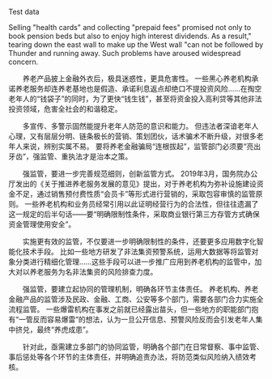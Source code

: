 Test data

Selling "health cards" and collecting "prepaid fees" promised not only to book pension beds but also to enjoy high interest dividends. As a result," tearing down the east wall to make up the West wall "can not be followed by Thunder and running away. Such problems have aroused widespread concern.

　　养老产品披上金融外衣后，极具迷惑性，更具危害性。 一些黑心养老机构承诺养老服务却连养老基地也是假造、承诺利息返点却绝口不提投资风险……在掏空老年人的“钱袋子”的同时，为了更快“钱生钱”，甚至将资金投入高利贷等其他非法投资领域，危害全社会的和谐稳定。

　　多宣传、多警示固然能提升老年人防范的意识和能力。 但违法者深谙老年人心理，又有层层分明、链条极长的营销、策划团伙，话术骗术不断升级，对很多老年人来说，辨别实属不易。 要将养老金融骗局“连根拔起”，监管部门必须要“亮出牙齿”，强监管、重执法才是治本之策。

　　强监管，要进一步完善规范细则，创新监管方式。 2019年3月，国务院办公厅发出的《关于推进养老服务发展的意见》提出，对于养老机构为弥补设施建设资金不足，通过销售预付费性质“会员卡”等形式进行营销的，采取包容审慎的监管原则。 一些养老机构和业务员经常引用以此证明经营行为的合法性，但往往遗漏了这一规定的后半句话——要“明确限制性条件，采取商业银行第三方存管方式确保资金管理使用安全”。

　　实施更有效的监管，不仅要进一步明确限制性的条件，还要更多应用数字化智能化技术手段。 比如一些地方研发了非法集资预警系统，运用大数据等将监管对象分类进行精细化管理……这些手段可以进一步推广应用到养老机构的监管中，加大对以养老服务为名非法集资的风险排查力度。

　　强监管，要建立起协同的管理机制，明确各环节主体责任。 养老机构、养老金融产品的监管涉及民政、金融、工商、公安等多个部门，需要各部门合力实施全流程监管。 一些爆雷机构在事发之前就已经露出苗头，但一些地方的职能部门抱有“一管反而容易爆雷”的想法，认为一旦公开信息、预警风险反而会引发老年人集中挤兑，最终“养虎成患”。

　　针对此，亟需建立多部门的协同监管，明确各个部门在日常督察、事中监管、事后惩处等各个环节的主体责任，并明确追责办法，将防范类似风险纳入绩效考核。
